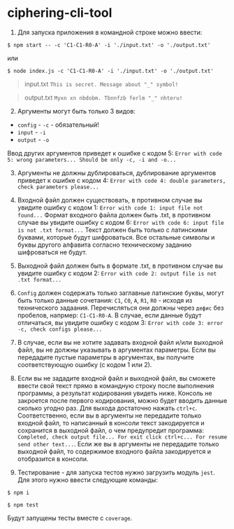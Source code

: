 # ciphering-cli-tool

1. Для запуска приложения в командной строке можно ввести:

```
$ npm start -- -c 'C1-C1-R0-A' -i './input.txt' -o './output.txt'
```
или
```
$ node index.js -c 'C1-C1-R0-A' -i './input.txt' -o './output.txt'
```

> input.txt
> `This is secret. Message about "_" symbol!`

> output.txt
> `Myxn xn nbdobm. Tbnnfzb ferlm "_" nhteru!`

2. Аргументы могут быть только 3 видов:
- `config` - `-c` - обязательный!
- `input` - `-i`
- `output` - `-o`

Ввод других аргументов приведет к ошибке с кодом 5:
`Error with code 5: wrong parameters... Should be only -c, -i and -o...`

3. Аргументы не должны дублироваться, дублирование аргументов приведет к ошибке с кодом 4:
`Error with code 4: double parameters, check parameters please...`

4. Входной файл должен существовать, в противном случае вы увидите ошибку с кодом 1:
`Error with code 1: input file not found...`
Формат входного файла должен быть .txt, в противном случае вы увидите ошибку с кодом 6:
`Error with code 6: input file is not .txt format...`
Текст должен быть только с латинскими буквами, которые будут шифроваться. Все остальные символы и буквы другого алфавита согласно техническому заданию шифроваться не будут.

5. Выходной файл должен быть в формате .txt, в противном случае вы увидите ошибку с кодом 2:
`Error with code 2: output file is not .txt format...`

6. `Config` должен содержать только заглавные латинские буквы, могут быть только данные сочетания:
`C1`, `C0`, `A`, `R1`, `R0` - исходя из технического задаания. Перечисляться они должны через `дефис` без пробелов, напрмер: `C1-C1-R0-A`. В случае, если данные будут отличаться, вы увидите ошибку с кодом 3:
`Error with code 3: error -c, check configs please...`

7. В случае, если вы не хотите задавать входной файл и/или выходной файл, вы не должны указывать в аргументах параметры. Если вы передадите пустые параметры в аргументах, вы получите соответствующую ошибку (с кодом 1 или 2).

8. Если вы не зададите входной файл и выходной файл, вы сможете ввести свой текст прямо в командную строку после выполнения программы, а результат кодирования увидеть ниже. Консоль не закроется после первого кодирования, можно будет вводить данные сколько угодно раз. Для выхода достаточно нажать `ctrl+c`. Соответственно, если вы в аргументы не передадите только входной файл, то написанный в консоли текст закодируется и сохранится в выходной файл, о чем предупредит программа: `Completed, check output file... For exit click ctrl+c... For resume send other text...`. Если же вы в аргументы не передадите только выходной файл, то содержимое входного файла закодируется и отобразится в консоли.

9. Тестирование - для запуска тестов нужно загрузить модуль `jest`. Для этого нужно ввести следующие команды:

```
$ npm i
```
```
$ npm test
```

Будут запущены тесты вместе с `coverage`.